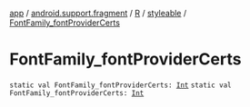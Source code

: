 [app](../../../index.md) / [android.support.fragment](../../index.md) / [R](../index.md) / [styleable](index.md) / [FontFamily_fontProviderCerts](./-font-family_font-provider-certs.md)

# FontFamily_fontProviderCerts

`static val FontFamily_fontProviderCerts: `[`Int`](https://kotlinlang.org/api/latest/jvm/stdlib/kotlin/-int/index.html)
`static val FontFamily_fontProviderCerts: `[`Int`](https://kotlinlang.org/api/latest/jvm/stdlib/kotlin/-int/index.html)